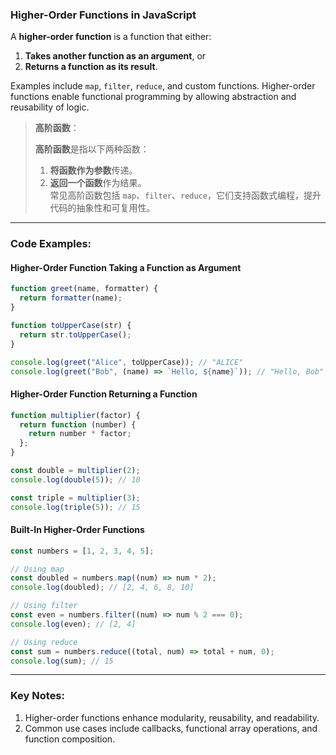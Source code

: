 ### Higher-Order Functions in JavaScript

<audio src="..\..\mp3\A __higher-orde.mp3"></audio>

A **higher-order function** is a function that either:  
1. **Takes another function as an argument**, or  
2. **Returns a function as its result**.  

Examples include `map`, `filter`, `reduce`, and custom functions. Higher-order functions enable functional programming by allowing abstraction and reusability of logic.

> **高阶函数**：
>
> <audio src="..\..\mp3\高阶函数是指以下两种函数：1..mp3"></audio>
>
> **高阶函数**是指以下两种函数：
>
> 1. **将函数作为参数**传递。  
> 2. **返回一个函数**作为结果。  
> 常见高阶函数包括 `map`、`filter`、`reduce`，它们支持函数式编程，提升代码的抽象性和可复用性。

---

### Code Examples:

<audio src="..\..\mp3\这段代码展示了高阶函数在 Ja.mp3"></audio>

#### **Higher-Order Function Taking a Function as Argument**
```javascript
function greet(name, formatter) {
  return formatter(name);
}

function toUpperCase(str) {
  return str.toUpperCase();
}

console.log(greet("Alice", toUpperCase)); // "ALICE"
console.log(greet("Bob", (name) => `Hello, ${name}`)); // "Hello, Bob"
```

#### **Higher-Order Function Returning a Function**
```javascript
function multiplier(factor) {
  return function (number) {
    return number * factor;
  };
}

const double = multiplier(2);
console.log(double(5)); // 10

const triple = multiplier(3);
console.log(triple(5)); // 15
```

#### **Built-In Higher-Order Functions**
```javascript
const numbers = [1, 2, 3, 4, 5];

// Using map
const doubled = numbers.map((num) => num * 2);
console.log(doubled); // [2, 4, 6, 8, 10]

// Using filter
const even = numbers.filter((num) => num % 2 === 0);
console.log(even); // [2, 4]

// Using reduce
const sum = numbers.reduce((total, num) => total + num, 0);
console.log(sum); // 15
```

---

### Key Notes:
1. Higher-order functions enhance modularity, reusability, and readability.
2. Common use cases include callbacks, functional array operations, and function composition.
